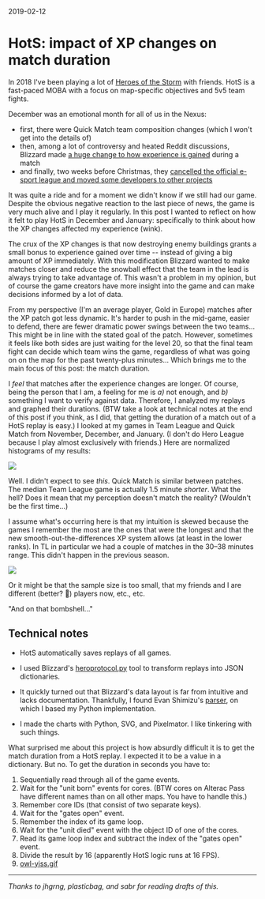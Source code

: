 2019-02-12

HotS: impact of XP changes on match duration
============================================

In 2018 I've been playing a lot of [Heroes of the Storm][hots] with
friends.  HotS is a fast-paced MOBA with a focus on map-specific
objectives and 5v5 team fights.

  [hots]: https://heroesofthestorm.com/


December was an emotional month for all of us in the Nexus:

- first, there were Quick Match team composition changes (which I won't get
  into the details of)
- then, among a lot of controversy and heated Reddit discussions, Blizzard
  made [a huge change to how experience is gained][xp] during a match
- and finally, two weeks before Christmas, they [cancelled the official
  e-sport league and moved some developers to other projects][hgc]

It was quite a ride and for a moment we didn't know if we still had our
game.  Despite the obvious negative reaction to the last piece of news,
the game is very much alive and I play it regularly.  In this post I
wanted to reflect on how it felt to play HotS in December and January:
specifically to think about how the XP changes affected my experience
(wink).

  [xp]: https://heroesofthestorm.com/en-us/blog/22821338/heroes-of-the-storm-patch-notes-december-11-2018-2018-12-11/
  [hgc]: https://news.blizzard.com/en-us/blizzard/22833558/heroes-of-the-storm-news

The crux of the XP changes is that now destroying enemy buildings grants
a small bonus to experience gained over time -- instead of giving a big
amount of XP immediately.  With this modification Blizzard wanted to
make matches closer and reduce the snowball effect that the team in the
lead is always trying to take advantage of.  This wasn't a problem in my
opinion, but of course the game creators have more insight into the game
and can make decisions informed by a lot of data.

From my perspective (I'm an average player, Gold in Europe) matches
after the XP patch got less dynamic. It's harder to push in the
mid-game, easier to defend, there are fewer dramatic power swings
between the two teams...  This might be in line with the stated goal of
the patch.  However, sometimes it feels like both sides are just waiting
for the level 20, so that the final team fight can decide which team
wins the game, regardless of what was going on on the map for the past
twenty-plus minutes...  Which brings me to the main focus of this post:
the match duration.

I *feel* that matches after the experience changes are longer.  Of
course, being the person that I am, a feeling for me is *a)* not enough,
and *b)* something I want to verify against data. Therefore, I analyzed my
replays and graphed their durations. (BTW take a look at technical
notes at the end of this post if you think, as I did, that getting the
duration of a match out of a HotS replay is easy.)  I looked at my games
in Team League and Quick Match from November, December, and January.  (I
don't do Hero League because I play almost exclusively with friends.)
Here are normalized histograms of my results:

<a href="social.png">
    <img data='{"max_height": 1792}' class="max-height-initial" src="graphs.png"/>
</a>

Well. I didn't expect to see *this*.  Quick Match is similar between
patches.  The median Team League game is actually 1.5 minute *shorter*.
What the hell?  Does it mean that my perception doesn't match the
reality?  (Wouldn't be the first time...)

I assume what's occurring here is that my intuition is skewed because
the games I remember the most are the ones that were the longest and
that the new smooth-out-the-differences XP system allows (at least in
the lower ranks).  In TL in particular we had a couple of matches in the
30–38 minutes range. This didn't happen in the previous season.

![](perception.png)

Or it might be that the sample size is too small, that my friends and I
are different (better? 🤞) players now, etc., etc.

"And on that bombshell..."


Technical notes
---------------

- HotS automatically saves replays of all games.
- I used Blizzard's [heroprotocol.py][protocol] tool to transform replays
  into JSON dictionaries.
- It quickly turned out that Blizzard's data layout is far from intuitive
  and lacks documentation.  Thankfully, I found Evan Shimizu's [parser][],
  on which I based my Python implementation.
- I made the charts with Python, SVG, and Pixelmator.  I like tinkering
  with such things.

  [protocol]: https://github.com/Blizzard/heroprotocol
  [parser]: https://github.com/ebshimizu/hots-parser

What surprised me about this project is how absurdly difficult it is to
get the match duration from a HotS replay.  I expected it to be a value
in a dictionary.  But no.  To get the duration in seconds you have to:

1. Sequentially read through all of the game events.
1. Wait for the "unit born" events for cores. (BTW cores on Alterac Pass have
   different names than on all other maps.  You have to handle this.)
1. Remember core IDs (that consist of two separate keys).
1. Wait for the "gates open" event.
1. Remember the index of its game loop.
1. Wait for the "unit died" event with the object ID of one of the cores.
1. Read its game loop index and subtract the index of the "gates open" event.
1. Divide the result by 16 (apparently HotS logic runs at 16 FPS).
1. [owl-yiss.gif](https://www.google.com/search?q=owl+yiss+gif&tbm=isch)

---

*Thanks to jhgrng, plasticbag, and sabr for reading drafts of this.*
